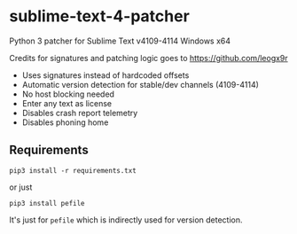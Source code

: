 # sublime-text-4-patcher
Python 3 patcher for Sublime Text v4109-4114 Windows x64

Credits for signatures and patching logic goes to https://github.com/leogx9r

- Uses signatures instead of hardcoded offsets
- Automatic version detection for stable/dev channels (4109-4114)
- No host blocking needed
- Enter any text as license
- Disables crash report telemetry
- Disables phoning home

## Requirements

```pip3 install -r requirements.txt```

or just

```pip3 install pefile```

It's just for `pefile` which is indirectly used for version detection.

